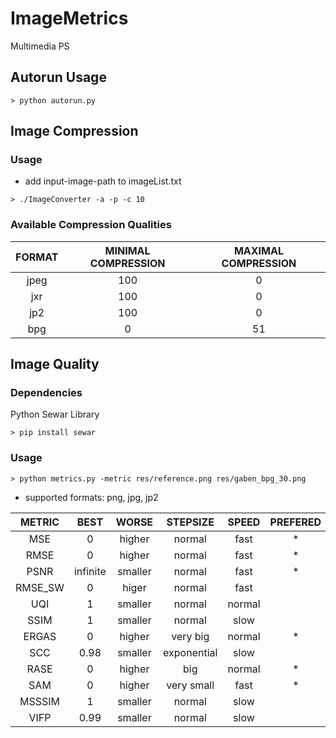 # ImageMetrics
Multimedia PS

## Autorun Usage

```
> python autorun.py
```

## Image Compression
### Usage

+ add input-image-path to imageList.txt

```
> ./ImageConverter -a -p -c 10
```

### Available Compression Qualities

| FORMAT | MINIMAL COMPRESSION | MAXIMAL COMPRESSION  |
|:------:|:-------------------:|:--------------------:|
| jpeg   | 100 			       | 0  				  |
| jxr    | 100     			   | 0  				  |
| jp2    | 100    		 	   | 0  				  |
| bpg    | 0   			 	   | 51 				  |


## Image Quality
### Dependencies
Python Sewar Library
```
> pip install sewar
```

### Usage

```
> python metrics.py -metric res/reference.png res/gaben_bpg_30.png
```
+ supported formats: png, jpg, jp2

| METRIC  | BEST	| WORSE 	  | STEPSIZE	| SPEED  | PREFERED |
|:-------:|:-------:|:-----------:|:-----------:|:------:|:--------:|
| MSE	  |	0		| higher	  | normal 		| fast   |     *    |
| RMSE 	  | 0		| higher	  | normal 		| fast   |     *    |
| PSNR	  | infinite| smaller	  | normal 		| fast   |     *    |
| RMSE_SW | 0		| higer		  | normal 		| fast   |          |
| UQI	  |	1		| smaller	  | normal 		| normal |          |
| SSIM	  | 1		| smaller	  | normal 		| slow   |          |
| ERGAS	  | 0		| higher	  | very big 	| normal |     *    |
| SCC	  |	0.98  	| smaller	  | exponential | slow   |          |
| RASE	  | 0 		| higher	  | big 		| normal |     *    |
| SAM 	  | 0 		| higher	  | very small 	| fast   |     *    |
| MSSSIM  | 1		| smaller	  | normal		| slow   |          |
| VIFP	  | 0.99 	| smaller	  | normal 		| slow   |          |